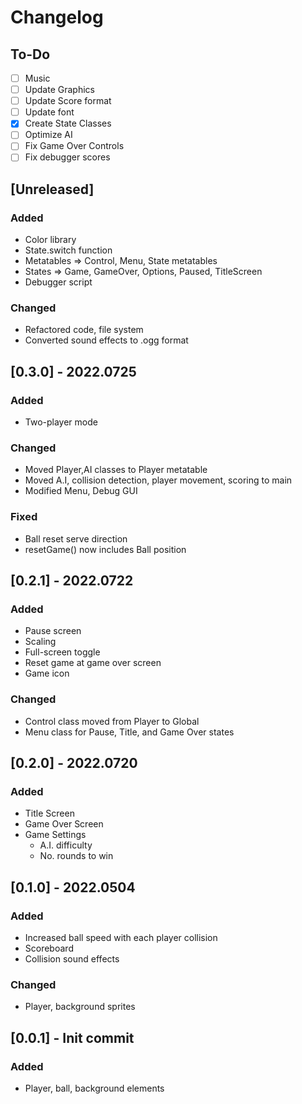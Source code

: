 # Changelog

## To-Do

- [ ] Music
- [ ] Update Graphics
- [ ] Update Score format
- [ ] Update font
- [x] Create State Classes
- [ ] Optimize AI
- [ ] Fix Game Over Controls
- [ ] Fix debugger scores

## [Unreleased]

### Added

- Color library
- State.switch function
- Metatables => Control, Menu, State metatables
- States => Game, GameOver, Options, Paused, TitleScreen
- Debugger script

### Changed

- Refactored code, file system
- Converted sound effects to .ogg format

## [0.3.0] - 2022.0725

### Added

- Two-player mode

### Changed

- Moved Player,AI classes to Player metatable
- Moved A.I, collision detection, player movement, scoring to main
- Modified Menu, Debug GUI

### Fixed

- Ball reset serve direction
- resetGame() now includes Ball position


## [0.2.1] - 2022.0722

### Added

- Pause screen
- Scaling
- Full-screen toggle
- Reset game at game over screen
- Game icon

### Changed

- Control class moved from Player to Global
- Menu class for Pause, Title, and Game Over states


## [0.2.0] - 2022.0720

### Added

- Title Screen
- Game Over Screen
- Game Settings
	+ A.I. difficulty
	+ No. rounds to win

## [0.1.0] - 2022.0504

### Added

- Increased ball speed with each player collision
- Scoreboard
- Collision sound effects

### Changed

- Player, background sprites

## [0.0.1] - Init commit

### Added

- Player, ball, background elements


